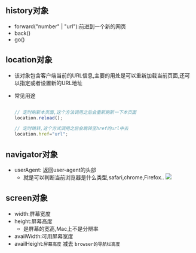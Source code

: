 ## history对象
- forward("number" | "url"):前进到一个新的网页
- back()
- go()

## location对象
-  该对象包含客户端当前的URL信息,主要的用处是可以重新加载当前页面,还可以指定或者设置新的URL地址
-  常见用途
	
	```js

	// 定时刷新本页面,这个方法调用之后会重新刷新一下本页面
	location.reload();
	
	// 定时跳转,这个方式调用之后会跳转至href的url中去
	location.href="url";
	```
	
## navigator对象
- userAgent: 返回user-agent的头部
	- 就是可以判断当前浏览器是什么类型,safari,chrome,Firefox..
![](/Users/W-Q/Desktop/截图/Snip20170525_1.png)

## screen对象
- width:屏幕宽度
- height:屏幕高度
	- 是屏幕的宽高,Mac上不是分辨率
- availWidth:可用屏幕宽度
- availHeight:`屏幕高度` 减去 `browser的导航栏高度`